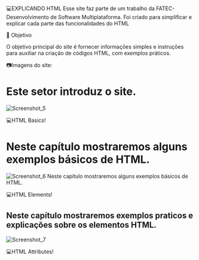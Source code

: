 💻EXPLICANDO HTML
Esse site faz parte de um trabalho da FATEC-Desenvolvimento de Software Multiplataforma.
Foi criado para simplificar e explicar cada parte das funcionalidades do HTML

📄 Objetivo

O objetivo principal do site é fornecer informações simples e instruções para auxiliar na criação de códigos HTML, com exemplos práticos.

📷Imagens do site:
<h1>Este setor introduz o site.</h1>

![Screenshot_5](https://github.com/schizary/EXPLICANDO-HTML/assets/161368632/ac5b270c-817a-46a9-bda0-fe0751add3ef)



💻HTML Basics!
<h1>Neste capítulo mostraremos alguns exemplos básicos de HTML.</h1>

![Screenshot_6](https://github.com/schizary/EXPLICANDO-HTML/assets/161368632/73a7de02-e006-4b4f-8a8b-841d5f92204d)
Neste capítulo mostraremos alguns exemplos básicos de HTML.



💻HTML Elements!
<h2>Neste capítulo mostraremos exemplos praticos e explicações sobre os elementos HTML.</h2>

![Screenshot_7](https://github.com/schizary/EXPLICANDO-HTML/assets/161368632/efaaae88-9826-460c-ba8f-66093f1665e1)



💻HTML Attributes!

